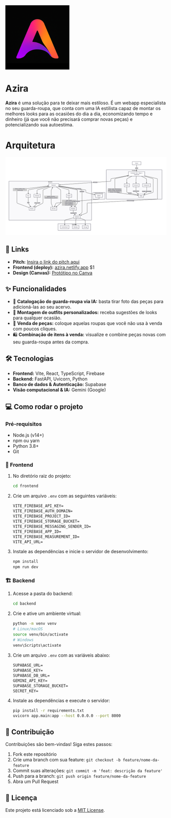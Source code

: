 <img src="/frontend/public/logo.png" alt="Azira Logo" width="200">

# Azira

**Azira** é uma solução para te deixar mais estiloso. É um webapp especialista no seu guarda-roupa, que conta com uma IA estilista capaz de montar os melhores looks para as ocasiões do dia a dia, economizando tempo e dinheiro (já que você não precisará comprar novas peças) e potencializando sua autoestima.

# Arquitetura

![alt text](/frontend//public/image.png)

## 🔗 Links

- **Pitch:** [Insira o link do pitch aqui](URL_DO_PITCH)
- **Frontend (deploy):** [azira.netlify.app](https://azira.netlify.app)
  \$1
- **Design (Canvas):** [Protótipo no Canva](https://www.canva.com/design/DAGs1Vpkl9Q/yFXtwMpQKwkv_GMpmr5Kcg/edit?utm_content=DA%E2%80%A6m_campaign=designshare&utm_medium=link2&utm_source=sharebutton)

## ✨ Funcionalidades

- 📸 **Catalogação do guarda-roupa via IA:** basta tirar foto das peças para adicioná-las ao seu acervo.
- 👗 **Montagem de outfits personalizados:** receba sugestões de looks para qualquer ocasião.
- 💸 **Venda de peças:** coloque aquelas roupas que você não usa à venda com poucos cliques.
- 🛍️ **Combinação de itens à venda:** visualize e combine peças novas com seu guarda-roupa antes da compra.

## 🛠️ Tecnologias

- **Frontend:** Vite, React, TypeScript, Firebase
- **Backend:** FastAPI, Uvicorn, Python
- **Banco de dados & Autenticação:** Supabase
- **Visão computacional & IA:** Gemini (Google)

## 💻 Como rodar o projeto

### Pré-requisitos

- Node.js (v14+)
- npm ou yarn
- Python 3.8+
- Git

### 🚀 Frontend

1. No diretório raiz do projeto:

   ```bash
   cd frontend
   ```

2. Crie um arquivo `.env` com as seguintes variáveis:

   ```dotenv
   VITE_FIREBASE_API_KEY=
   VITE_FIREBASE_AUTH_DOMAIN=
   VITE_FIREBASE_PROJECT_ID=
   VITE_FIREBASE_STORAGE_BUCKET=
   VITE_FIREBASE_MESSAGING_SENDER_ID=
   VITE_FIREBASE_APP_ID=
   VITE_FIREBASE_MEASUREMENT_ID=
   VITE_API_URL=
   ```

3. Instale as dependências e inicie o servidor de desenvolvimento:

   ```bash
   npm install
   npm run dev
   ```

### 🏗️ Backend

1. Acesse a pasta do backend:

   ```bash
   cd backend
   ```

2. Crie e ative um ambiente virtual:

   ```bash
   python -m venv venv
   # Linux/macOS
   source venv/bin/activate
   # Windows
   venv\Scripts\activate
   ```

3. Crie um arquivo `.env` com as variáveis abaixo:

   ```dotenv
   SUPABASE_URL=
   SUPABASE_KEY=
   SUPABASE_DB_URL=
   GEMINI_API_KEY=
   SUPABASE_STORAGE_BUCKET=
   SECRET_KEY=
   ```

4. Instale as dependências e execute o servidor:

   ```bash
   pip install -r requirements.txt
   uvicorn app.main:app --host 0.0.0.0 --port 8000
   ```

## 🤝 Contribuição

Contribuições são bem-vindas! Siga estes passos:

1. Fork este repositório
2. Crie uma branch com sua feature: `git checkout -b feature/nome-da-feature`
3. Commit suas alterações: `git commit -m 'feat: descrição da feature'`
4. Push para a branch: `git push origin feature/nome-da-feature`
5. Abra um Pull Request

## 📜 Licença

Este projeto está licenciado sob a [MIT License](LICENSE).
